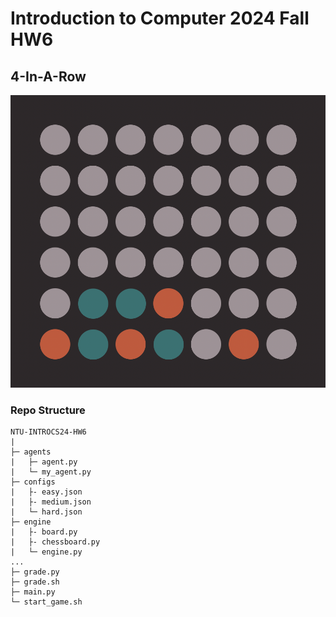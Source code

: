 # Introduction to Computer 2024 Fall HW6

## 4-In-A-Row

![game](./assets/game.png)

### Repo Structure

```
NTU-INTROCS24-HW6
|
├─ agents
|   ├─ agent.py
|   └─ my_agent.py  
├─ configs
|   ├- easy.json
|   ├- medium.json
|   └─ hard.json
├─ engine
|   ├- board.py
|   ├- chessboard.py
|   └─ engine.py
...
├─ grade.py
├─ grade.sh
├─ main.py
└─ start_game.sh
```


